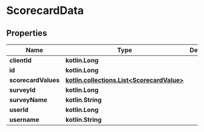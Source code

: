 
# ScorecardData

## Properties
| Name | Type | Description | Notes |
| ------------ | ------------- | ------------- | ------------- |
| **clientId** | **kotlin.Long** |  |  [optional] |
| **id** | **kotlin.Long** |  |  [optional] |
| **scorecardValues** | [**kotlin.collections.List&lt;ScorecardValue&gt;**](ScorecardValue.md) |  |  [optional] |
| **surveyId** | **kotlin.Long** |  |  [optional] |
| **surveyName** | **kotlin.String** |  |  [optional] |
| **userId** | **kotlin.Long** |  |  [optional] |
| **username** | **kotlin.String** |  |  [optional] |



